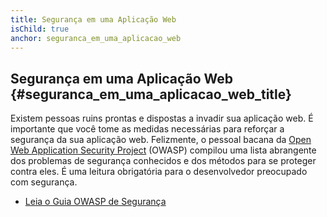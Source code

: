 ```yaml
---
title: Segurança em uma Aplicação Web
isChild: true
anchor: seguranca_em_uma_aplicacao_web
---
```


## Segurança em uma Aplicação Web {#seguranca_em_uma_aplicacao_web_title}

Existem pessoas ruins prontas e dispostas a invadir sua aplicação web. É importante que você tome as medidas
necessárias para reforçar a segurança da sua aplicação web. Felizmente, o pessoal bacana da
[Open Web Application Security Project][1] (OWASP) compilou uma lista abrangente dos problemas de segurança
conhecidos e dos métodos para se proteger contra eles. É uma leitura obrigatória para o desenvolvedor preocupado com
segurança.

* [Leia o Guia OWASP de Segurança][2]

[1]: https://www.owasp.org/
[2]: https://www.owasp.org/index.php/Guide_Table_of_Contents
